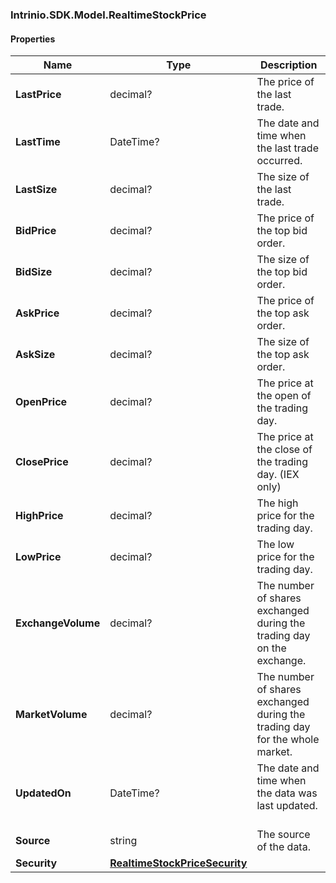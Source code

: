 [//]: # (CLASS:Intrinio.SDK.Model.RealtimeStockPrice)

[//]: # (KIND:object)

### Intrinio.SDK.Model.RealtimeStockPrice
#### Properties

[//]: # (START_DEFINITION)

Name | Type | Description
------------ | ------------- | -------------
**LastPrice** | decimal? | The price of the last trade. &nbsp;
**LastTime** | DateTime? | The date and time when the last trade occurred. &nbsp;
**LastSize** | decimal? | The size of the last trade. &nbsp;
**BidPrice** | decimal? | The price of the top bid order. &nbsp;
**BidSize** | decimal? | The size of the top bid order. &nbsp;
**AskPrice** | decimal? | The price of the top ask order. &nbsp;
**AskSize** | decimal? | The size of the top ask order. &nbsp;
**OpenPrice** | decimal? | The price at the open of the trading day. &nbsp;
**ClosePrice** | decimal? | The price at the close of the trading day. (IEX only) &nbsp;
**HighPrice** | decimal? | The high price for the trading day. &nbsp;
**LowPrice** | decimal? | The low price for the trading day. &nbsp;
**ExchangeVolume** | decimal? | The number of shares exchanged during the trading day on the exchange. &nbsp;
**MarketVolume** | decimal? | The number of shares exchanged during the trading day for the whole market. &nbsp;
**UpdatedOn** | DateTime? | The date and time when the data was last updated. &nbsp;
**Source** | string | The source of the data. &nbsp;
**Security** | [**RealtimeStockPriceSecurity**](RealtimeStockPriceSecurity.md) |  &nbsp;

[//]: # (END_DEFINITION)


[//]: # (CONTAINED_CLASS:Intrinio.SDK.Model.RealtimeStockPriceSecurity)


